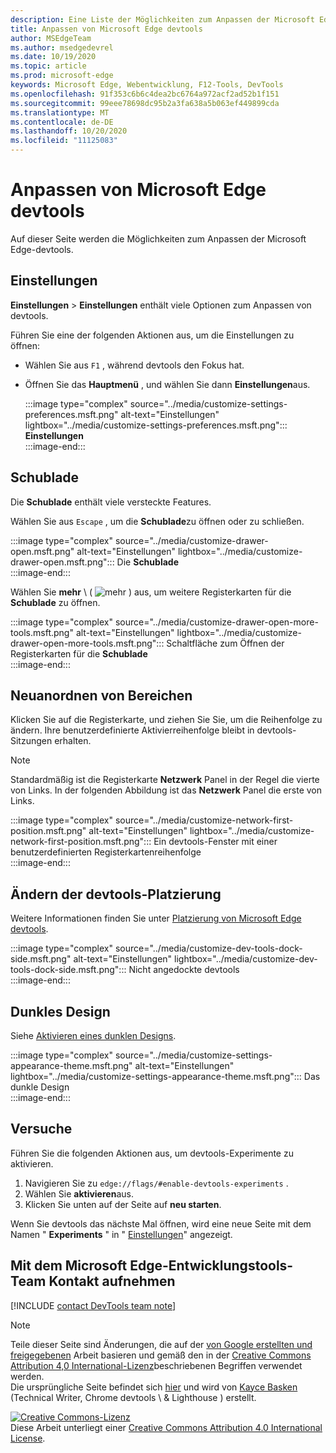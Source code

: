 ```yaml
---
description: Eine Liste der Möglichkeiten zum Anpassen der Microsoft Edge-devtools
title: Anpassen von Microsoft Edge devtools
author: MSEdgeTeam
ms.author: msedgedevrel
ms.date: 10/19/2020
ms.topic: article
ms.prod: microsoft-edge
keywords: Microsoft Edge, Webentwicklung, F12-Tools, DevTools
ms.openlocfilehash: 91f353c6b6c4dea2bc6764a972acf2ad52b1f151
ms.sourcegitcommit: 99eee78698dc95b2a3fa638a5b063ef449899cda
ms.translationtype: MT
ms.contentlocale: de-DE
ms.lasthandoff: 10/20/2020
ms.locfileid: "11125083"
---
```

<!-- Copyright Kayce Basques 

   Licensed under the Apache License, Version 2.0 (the "License");
   you may not use this file except in compliance with the License.
   You may obtain a copy of the License at

       https://www.apache.org/licenses/LICENSE-2.0

   Unless required by applicable law or agreed to in writing, software
   distributed under the License is distributed on an "AS IS" BASIS,
   WITHOUT WARRANTIES OR CONDITIONS OF ANY KIND, either express or implied.
   See the License for the specific language governing permissions and
   limitations under the License.  -->

# Anpassen von Microsoft Edge devtools  

  

Auf dieser Seite werden die Möglichkeiten zum Anpassen der Microsoft Edge-devtools.  

## Einstellungen  

**Einstellungen**  >  **Einstellungen** enthält viele Optionen zum Anpassen von devtools.  

Führen Sie eine der folgenden Aktionen aus, um die Einstellungen zu öffnen:  

*   Wählen Sie aus `F1` , während devtools den Fokus hat.  
*   Öffnen Sie das **Hauptmenü** , und wählen Sie dann **Einstellungen**aus.  
    
    :::image type="complex" source="../media/customize-settings-preferences.msft.png" alt-text="Einstellungen" lightbox="../media/customize-settings-preferences.msft.png":::
       **Einstellungen**  
    :::image-end:::  
    
## Schublade  

Die **Schublade** enthält viele versteckte Features.  

Wählen Sie aus `Escape` , um die **Schublade**zu öffnen oder zu schließen.  

:::image type="complex" source="../media/customize-drawer-open.msft.png" alt-text="Einstellungen" lightbox="../media/customize-drawer-open.msft.png":::
   Die **Schublade**  
:::image-end:::  

Wählen Sie **mehr** \ ( ![ mehr ][ImageMoreIcon] \) aus, um weitere Registerkarten für die **Schublade** zu öffnen.  

:::image type="complex" source="../media/customize-drawer-open-more-tools.msft.png" alt-text="Einstellungen" lightbox="../media/customize-drawer-open-more-tools.msft.png":::
   Schaltfläche zum Öffnen der Registerkarten für die **Schublade**  
:::image-end:::  

## Neuanordnen von Bereichen  

Klicken Sie auf die Registerkarte, und ziehen Sie Sie, um die Reihenfolge zu ändern.  Ihre benutzerdefinierte Aktivierreihenfolge bleibt in devtools-Sitzungen erhalten.  

> [!NOTE]
> Standardmäßig ist die Registerkarte **Netzwerk** Panel in der Regel die vierte von Links.  In der folgenden Abbildung ist das **Netzwerk** Panel die erste von Links.  

:::image type="complex" source="../media/customize-network-first-position.msft.png" alt-text="Einstellungen" lightbox="../media/customize-network-first-position.msft.png":::
   Ein devtools-Fenster mit einer benutzerdefinierten Registerkartenreihenfolge  
:::image-end:::  

## Ändern der devtools-Platzierung  

Weitere Informationen finden Sie unter [Platzierung von Microsoft Edge devtools][DevToolsPlacement].  

:::image type="complex" source="../media/customize-dev-tools-dock-side.msft.png" alt-text="Einstellungen" lightbox="../media/customize-dev-tools-dock-side.msft.png":::
   Nicht angedockte devtools  
:::image-end:::  

## Dunkles Design  

Siehe [Aktivieren eines dunklen Designs][DarkTheme].  

:::image type="complex" source="../media/customize-settings-appearance-theme.msft.png" alt-text="Einstellungen" lightbox="../media/customize-settings-appearance-theme.msft.png":::
   Das dunkle Design  
:::image-end:::  

## Versuche  

Führen Sie die folgenden Aktionen aus, um devtools-Experimente zu aktivieren.  

1.  Navigieren Sie zu `edge://flags/#enable-devtools-experiments` .  
1.  Wählen Sie **aktivieren**aus.  
1.  Klicken Sie unten auf der Seite auf **neu starten**.  

Wenn Sie devtools das nächste Mal öffnen, wird eine neue Seite mit dem Namen " **Experiments** " in " [Einstellungen](#settings)" angezeigt.  

## Mit dem Microsoft Edge-Entwicklungstools-Team Kontakt aufnehmen  

[!INCLUDE [contact DevTools team note](../includes/contact-devtools-team-note.md)]  

<!-- image links -->  

[ImageMoreIcon]: ../media/more-icon.msft.png  

<!-- links -->  

[DevToolsPlacement]: ./placement.md "Ändern der Position von Microsoft Edge devtools | Microsoft docs"  
[DarkTheme]: ./dark-theme.md "Aktivieren des dunklen Designs in Microsoft Edge devtools | Microsoft docs"  

> [!NOTE]
> Teile dieser Seite sind Änderungen, die auf der [von Google erstellten und freigegebenen][GoogleSitePolicies] Arbeit basieren und gemäß den in der [Creative Commons Attribution 4,0 International-Lizenz][CCA4IL]beschriebenen Begriffen verwendet werden.  
> Die ursprüngliche Seite befindet sich [hier](https://developers.google.com/web/tools/chrome-devtools/customize/index) und wird von [Kayce Basken][KayceBasques] (Technical Writer, Chrome devtools \ & Lighthouse \) erstellt.  

[![Creative Commons-Lizenz][CCby4Image]][CCA4IL]  
Diese Arbeit unterliegt einer [Creative Commons Attribution 4.0 International License][CCA4IL].  

[CCA4IL]: https://creativecommons.org/licenses/by/4.0  
[CCby4Image]: https://i.creativecommons.org/l/by/4.0/88x31.png  
[GoogleSitePolicies]: https://developers.google.com/terms/site-policies  
[KayceBasques]: https://developers.google.com/web/resources/contributors/kaycebasques  
